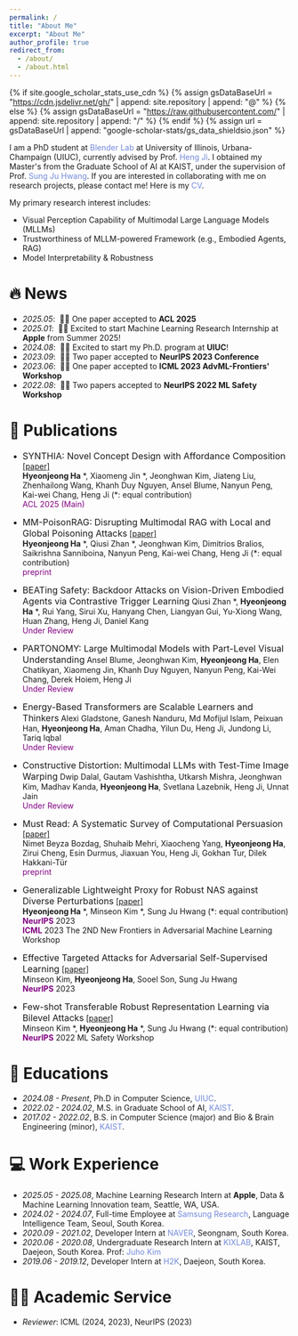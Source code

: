 ```yaml
---
permalink: /
title: "About Me"
excerpt: "About Me"
author_profile: true
redirect_from: 
  - /about/
  - /about.html
---
```


{% if site.google_scholar_stats_use_cdn %}
{% assign gsDataBaseUrl = "https://cdn.jsdelivr.net/gh/" | append: site.repository | append: "@" %}
{% else %}
{% assign gsDataBaseUrl = "https://raw.githubusercontent.com/" | append: site.repository | append: "/" %}
{% endif %}
{% assign url = gsDataBaseUrl | append: "google-scholar-stats/gs_data_shieldsio.json" %}

<span class='anchor' id='about-me'></span>

I am a PhD student at <a href="https://blender.cs.illinois.edu/" style="color: #7289da; text-decoration: none;">Blender Lab</a> at University of Illinois, Urbana-Champaign (UIUC), currently advised by Prof. <a href="https://blender.cs.illinois.edu/hengji.html" style="color: #7289da; text-decoration: none;">Heng Ji</a>. I obtained my Master's from the Graduate School of AI at KAIST, under the supervision of Prof. <a href="http://www.sungjuhwang.com/" style="color: #7289da; text-decoration: none;">Sung Ju Hwang</a>. If you are interested in collaborating with me on research projects, please contact me! Here is my <a href="https://drive.google.com/file/d/1WPAKJlVjXd3UItwzdtuC9zdM2vN9e8K3/view?usp=sharing" style="color: #7289da; text-decoration:none">CV</a>.

My primary research interest includes:
- Visual Perception Capability of Multimodal Large Language Models (MLLMs)
- Trustworthiness of MLLM-powered Framework (e.g., Embodied Agents, RAG)
- Model Interpretability & Robustness


# 🔥 News
- *2025.05*: &nbsp;🎉🎉 One paper accepted to **ACL 2025** 
- *2025.01*: &nbsp;🎉🎉 Excited to start Machine Learning Research Internship at **Apple** from Summer 2025!
- *2024.08*: &nbsp;🤘🤘 Excited to start my Ph.D. program at **UIUC**! 
- *2023.09*: &nbsp;🎉🎉 Two paper accepted to **NeurIPS 2023 Conference** 
- *2023.06*: &nbsp;🎉🎉 One paper accepted to **ICML 2023 AdvML-Frontiers' Workshop** 
- *2022.08*: &nbsp;🎉🎉 Two papers accepted to **NeurIPS 2022 ML Safety Workshop**

# 📝 Publications 
- <font size="3">SYNTHIA: Novel Concept Design with Affordance Composition</font> 
[[paper]](https://arxiv.org/abs/2502.17793) \
**Hyeonjeong Ha** *, Xiaomeng Jin *, Jeonghwan Kim, Jiateng Liu, Zhenhailong Wang, Khanh Duy Nguyen, Ansel Blume, Nanyun Peng, Kai-wei Chang, Heng Ji (\*: equal contribution)  \
<span style="color:purple">ACL 2025 (Main)</span>

- <font size="3">MM-PoisonRAG: Disrupting Multimodal RAG with Local and Global Poisoning Attacks</font> 
[[paper]](https://arxiv.org/abs/2502.17832) \
**Hyeonjeong Ha** *, Qiusi Zhan *, Jeonghwan Kim, Dimitrios Bralios, Saikrishna Sanniboina, Nanyun Peng, Kai-wei Chang, Heng Ji (\*: equal contribution)  \
<span style="color:purple">preprint</span> 

- <font size="3">BEATing Safety: Backdoor Attacks on Vision-Driven Embodied Agents via Contrastive Trigger Learning</font> 
Qiusi Zhan *, **Hyeonjeong Ha** *, Rui Yang, Sirui Xu, Hanyang Chen, Liangyan Gui, Yu-Xiong Wang, Huan Zhang, Heng Ji, Daniel Kang  \
<span style="color:purple">Under Review</span> 

- <font size="3">PARTONOMY: Large Multimodal Models with Part-Level Visual Understanding</font> 
Ansel Blume, Jeonghwan Kim, **Hyeonjeong Ha**, Elen Chatikyan, Xiaomeng Jin, Khanh Duy Nguyen, Nanyun Peng, Kai-Wei Chang, Derek Hoiem, Heng Ji  \
<span style="color:purple">Under Review</span>

- <font size="3">Energy-Based Transformers are Scalable Learners and Thinkers</font> 
Alexi Gladstone, Ganesh Nanduru, Md Mofijul Islam, Peixuan Han, **Hyeonjeong Ha**, Aman Chadha, Yilun Du, Heng Ji, Jundong Li, Tariq Iqbal  \
<span style="color:purple">Under Review</span>

- <font size="3">Constructive Distortion: Multimodal LLMs with Test-Time Image Warping</font> 
Dwip Dalal, Gautam Vashishtha, Utkarsh Mishra, Jeonghwan Kim, Madhav Kanda, **Hyeonjeong Ha**, Svetlana Lazebnik, Heng Ji, Unnat Jain  \
<span style="color:purple">Under Review</span>

- <font size="3">Must Read: A Systematic Survey of Computational Persuasion</font> 
[[paper]](https://www.arxiv.org/abs/2505.07775) \
Nimet Beyza Bozdag, Shuhaib Mehri, Xiaocheng Yang, **Hyeonjeong Ha**, Zirui Cheng, Esin Durmus, Jiaxuan You, Heng Ji, Gokhan Tur, Dilek Hakkani-Tür  \
<span style="color:purple">preprint</span>

- <font size="3">Generalizable Lightweight Proxy for Robust NAS against Diverse Perturbations</font> 
[[paper]](https://arxiv.org/abs/2306.05031) \
**Hyeonjeong Ha** *, Minseon Kim *, Sung Ju Hwang (\*: equal contribution)  \
<span style="color:purple">**NeurIPS**</span> 2023 \
<span style="color:purple">**ICML**</span> 2023 The 2ND New Frontiers in Adversarial Machine Learning Workshop


- <font size="3">Effective Targeted Attacks for Adversarial Self-Supervised Learning</font>
[[paper]](https://arxiv.org/abs/2210.10482) \
Minseon Kim, **Hyeonjeong Ha**, Sooel Son, Sung Ju Hwang \
<span style="color:purple">**NeurIPS**</span> 2023


- <font size="3">Few-shot Transferable Robust Representation Learning via Bilevel Attacks</font> 
[[paper]](https://arxiv.org/abs/2210.10485) \
Minseon Kim *, **Hyeonjeong Ha** *, Sung Ju Hwang (\*: equal contribution) \
<span style="color:purple">**NeurIPS**</span> 2022 ML Safety Workshop

<!--# 🎖 Honors and Awards
- *2021.10* Lorem ipsum dolor sit amet, consectetur adipiscing elit. Vivamus ornare aliquet ipsum, ac tempus justo dapibus sit amet. 
- *2021.09* Lorem ipsum dolor sit amet, consectetur adipiscing elit. Vivamus ornare aliquet ipsum, ac tempus justo dapibus sit amet. -->

# 📖 Educations
- *2024.08 - Present*, Ph.D in Computer Science, <a href="https://blender.cs.illinois.edu/" style="color: #7289da; text-decoration: none;">UIUC</a>.
- *2022.02 - 2024.02*, M.S. in Graduate School of AI, <a href="https://www.kaist.ac.kr/en/" style="color: #7289da; text-decoration: none;">KAIST</a>.
- *2017.02 - 2022.02*, B.S. in Computer Science (major) and Bio & Brain Engineering (minor), <a href="https://www.kaist.ac.kr/en/" style="color: #7289da; text-decoration: none;">KAIST</a>.

<!--# 💬 Invited Talks
- *2021.06*, Lorem ipsum dolor sit amet, consectetur adipiscing elit. Vivamus ornare aliquet ipsum, ac tempus justo dapibus sit amet. 
- *2021.03*, Lorem ipsum dolor sit amet, consectetur adipiscing elit. Vivamus ornare aliquet ipsum, ac tempus justo dapibus sit amet.  \| [\[video\]](https://github.com/)-->

# 💻 Work Experience
- *2025.05 - 2025.08*, Machine Learning Research Intern at **Apple**, Data & Machine Learning Innovation team, Seattle, WA, USA.
- *2024.02 - 2024.07*, Full-time Employee at <a href="https://research.samsung.com/" style="color: #7289da; text-decoration: none;">Samsung Research</a>, Language Intelligence Team, Seoul, South Korea. 
- *2020.09 - 2021.02*, Developer Intern at <a href="https://developers.naver.com/main/" style="color: #7289da; text-decoration: none;">NAVER</a>, Seongnam, South Korea.
- *2020.06 - 2020.08*, Undergraduate Research Intern at <a href="https://www.kixlab.org/" style="color: #7289da; text-decoration: none;">KIXLAB</a>, KAIST, Daejeon, South Korea. Prof: <a href="https://juhokim.com/" style="color: #7289da; text-decoration: none;">Juho Kim</a>
- *2019.06 - 2019.12*, Developer Intern at <a href="https://www.sojunghangeul.com/home/main" style="color: #7289da; text-decoration: none;">H2K</a>, Daejeon, South Korea.

# 👩‍💻 Academic Service
- *Reviewer*: ICML (2024, 2023), NeurIPS (2023)
